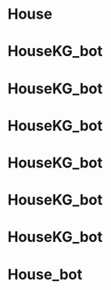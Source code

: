# House
# HouseKG_bot
# HouseKG_bot
# HouseKG_bot
# HouseKG_bot
# HouseKG_bot
# HouseKG_bot
# House_bot
